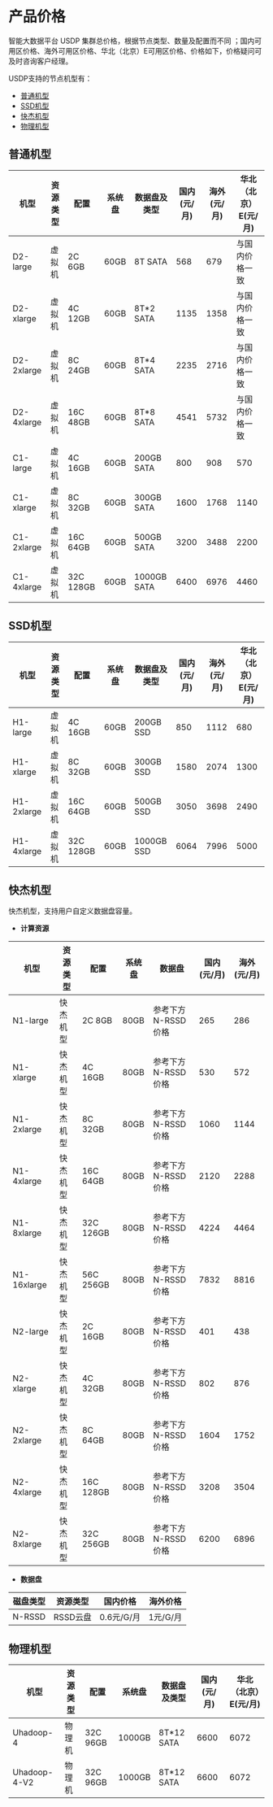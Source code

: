 # 产品价格

智能大数据平台 USDP 集群总价格，根据节点类型、数量及配置而不同 ；国内可用区价格、海外可用区价格、华北（北京）E可用区价格、价格如下，价格疑问可及时咨询客户经理。



USDP支持的节点机型有：

- [普通机型](/USDP/price?id=普通机型)
- [SSD机型](/USDP/price?id=SSD机型)
- [快杰机型](/USDP/price?id=快杰机型)
- [物理机型](/USDP/price?id=物理机型)



## 普通机型

| 机型       | 资源类型 | 配置      | 系统盘 | 数据盘及类型 | 国内(元/月) | 海外(元/月) | 华北（北京）E(元/月) |
| ---------- | -------- | --------- | ------ | ------------ | ----------- | ----------- | -------------- |
| D2-large   | 虚拟机   | 2C 6GB    | 60GB   | 8T SATA      | 568         | 679         | 与国内价格一致 |
| D2-xlarge  | 虚拟机   | 4C 12GB   | 60GB   | 8T*2 SATA    | 1135        | 1358        | 与国内价格一致 |
| D2-2xlarge | 虚拟机   | 8C 24GB   | 60GB   | 8T*4 SATA    | 2235        | 2716        | 与国内价格一致 |
| D2-4xlarge | 虚拟机   | 16C 48GB  | 60GB   | 8T*8 SATA    | 4541        | 5732        | 与国内价格一致 |
| C1-large   | 虚拟机   | 4C 16GB   | 60GB   | 200GB SATA   | 800         | 908         | 570            |
| C1-xlarge  | 虚拟机   | 8C 32GB   | 60GB   | 300GB SATA   | 1600        | 1768        | 1140           |
| C1-2xlarge | 虚拟机   | 16C 64GB  | 60GB   | 500GB SATA   | 3200        | 3488        | 2200           |
| C1-4xlarge | 虚拟机   | 32C 128GB | 60GB   | 1000GB SATA  | 6400        | 6976        | 4460           |



## SSD机型

| 机型       | 资源类型 | 配置      | 系统盘 | 数据盘及类型 | 国内(元/月) | 海外(元/月) | 华北（北京）E(元/月) |
| ---------- | -------- | --------- | ------ | ------------ | ----------- | ----------- | -------------- |
| H1-large   | 虚拟机   | 4C 16GB   | 60GB   | 200GB SSD    | 850         | 1112        | 680            |
| H1-xlarge  | 虚拟机   | 8C 32GB   | 60GB   | 300GB SSD    | 1580        | 2074        | 1300           |
| H1-2xlarge | 虚拟机   | 16C 64GB  | 60GB   | 500GB SSD    | 3050        | 3698        | 2490           |
| H1-4xlarge | 虚拟机   | 32C 128GB | 60GB   | 1000GB SSD   | 6064        | 7996        | 5000           |



## 快杰机型

快杰机型，支持用户自定义数据盘容量。

- **计算资源**

| 机型        | 资源类型 | 配置      | 系统盘 | 数据盘             | 国内(元/月) | 海外(元/月) |
| ----------- | -------- | --------- | ------ | ------------------ | ----------- | ----------- |
| N1-large    | 快杰机型 | 2C 8GB    | 80GB   | 参考下方N-RSSD价格 | 265         | 286         |
| N1-xlarge   | 快杰机型 | 4C 16GB   | 80GB   | 参考下方N-RSSD价格 | 530         | 572         |
| N1-2xlarge  | 快杰机型 | 8C 32GB   | 80GB   | 参考下方N-RSSD价格 | 1060        | 1144        |
| N1-4xlarge  | 快杰机型 | 16C 64GB  | 80GB   | 参考下方N-RSSD价格 | 2120        | 2288        |
| N1-8xlarge  | 快杰机型 | 32C 126GB | 80GB   | 参考下方N-RSSD价格 | 4224        | 4464        |
| N1-16xlarge | 快杰机型 | 56C 256GB | 80GB   | 参考下方N-RSSD价格 | 7832        | 8816        |
| N2-large    | 快杰机型 | 2C 16GB   | 80GB   | 参考下方N-RSSD价格 | 401         | 438         |
| N2-xlarge   | 快杰机型 | 4C 32GB   | 80GB   | 参考下方N-RSSD价格 | 802         | 876         |
| N2-2xlarge  | 快杰机型 | 8C 64GB   | 80GB   | 参考下方N-RSSD价格 | 1604        | 1752        |
| N2-4xlarge  | 快杰机型 | 16C 128GB | 80GB   | 参考下方N-RSSD价格 | 3208        | 3504        |
| N2-8xlarge  | 快杰机型 | 32C 256GB | 80GB   | 参考下方N-RSSD价格 | 6200        | 6896        |

- **数据盘**

| 磁盘类型 | 资源类型 | 国内价格   | 海外价格 |
| -------- | -------- | ---------- | -------- |
| N-RSSD   | RSSD云盘 | 0.6元/G/月 | 1元/G/月 |



## 物理机型

| 机型         | 资源类型 | 配置     | 系统盘 | 数据盘及类型 | 国内(元/月) | 华北（北京）E(元/月) |
| ------------ | -------- | -------- | ------ | ------------ | ----------- | -------------- |
| Uhadoop-4    | 物理机   | 32C 96GB | 1000GB | 8T*12 SATA   | 6600        | 6072           |
| Uhadoop-4-V2 | 物理机   | 32C 96GB | 1000GB | 8T*12 SATA   | 6600        | 6072           |

